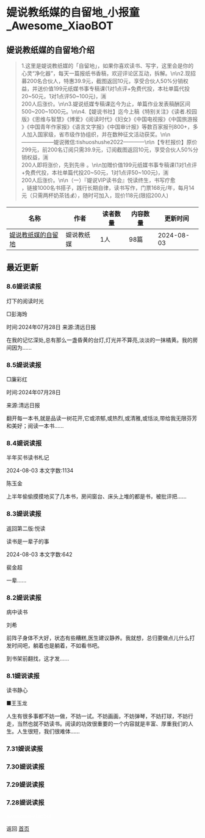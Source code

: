 # 媞说教纸媒的自留地_小报童_Awesome_XiaoBOT

## 媞说教纸媒的自留地介绍
> 1.这里是媞说教纸媒的「自留地」，如果你喜欢读书、写字，这里会是你的心灵“净化器”，每天一篇报纸书香稿，欢迎评论区互动，拆解。\n\n2.现招募200名合伙人，特惠39.9元，截图返回10元，享受合伙人50%分销权益，并送价值199元纸媒书事专稿课(1对1点评+免费代投，本社单篇代投20~50元，1对1点评50~100元)，🈵  
200人后涨价。\n\n3.媞说纸媒专稿课迄今为止，单篇作业发表稿酬区间500~200~1000元。\n\n4.【媞说书社】迄今上稿《特别关注》《读者.校园版》《思维与智慧​​》《博爱​​》《阅读时代​​》《妇女​​》《中国电视报​​》《中国旅游报​​》《中国青年作家报​​》《语言文字报​​》《中国审计报​​》等数百家报刊800+，多人加入国家级，省市级作协组织，并在数种征文活动获奖。\n\n——————媞说微信:tishuoshushe2022————\n\n【专栏报价】原价299元，前200名订阅只需39.9元，订阅截图返回10元，享受合伙人50%分销权益，🈵  
200人即将涨价，先到先🉐 。\n\n加赠价值199元纸媒书事专稿课(1对1点评+免费代投，本社单篇代投20~50元，1对1点评50~100元)，🈵  
200人后涨价。\n\n（一）『媞说VIP读书会』悦读终生，书写疗愈  
，链接1000名书搭子，践行长期自律，读书写作，门票168元/年，每月14元（只需两杯奶茶钱💰），随时可加入，现价118元(限招200人)  
  


|名称|作者|读者数量|内容数量|更新时间|
|---|---|---|---|---|
|[媞说教纸媒的自留地](https://xiaobot.net/p/bao1?refer=0b133df9-27dc-423b-8101-639049001c13)|媞说教纸媒|1人|98篇|2024-08-03|

## 最近更新
### 8.6媞说读报

灯下的阅读时光

□彭海玲

时间:2024年07月28日 来源:清远日报

在我的记忆深处,总有那么一盏昏黄的台灯,灯光并不算亮,淡淡的一抹橘黄。我的房间因为......

### 8.5媞说读报

□廉彩红

时间:2024年07月28日

来源:清远日报

翻开每一本书,就是品读一树花开,它或浓郁,或热烈,或清雅,或恬淡,带给我无限芬芳和美好；阅读一本书......

### 8.4媞说读报

半年买书读书札记

2024-08-03 本文字数:1134

陈玉金

上半年偷偷摸摸地买了几本书，房间窗台、床头上堆的都是书，被批评把......

### 8.3媞说读报

返回第二版:悦读

读书是一辈子的事

2024-08-03       本文字数:642

裴金超

一辈......

### 8.2媞说读报

病中读书

刘希

前阵子身体不大好，状态有些糟糕,医生建议静养。我就想，总归要做点儿什么打发时间吧，躺着也是躺着，不如看书吧。

到书架前翻找，这才发......

### 8.1媞说读报

读书静心

■王玉龙

人生有很多事都不妨一做，不妨一试。不妨画画，不妨弹琴，不妨打球，不妨行走，当然也就不妨读书。阅读的功效很重要的一个内容就是丰富、厚重我们的人生。人生很短，我们很难体......

### 7.31媞说读报

### 7.30媞说读报

### 7.29媞说读报

### 7.28媞说读报


<a href="https://github.com/Reno9527/awesome-xiaobot" style="color: white; text-decoration: none;">awesome-xiaobot</a>

返回 [首页](../README.md)

